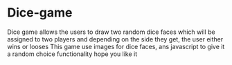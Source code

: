 # Dice-game
Dice game allows the users to draw two random dice faces which will be assigned to two players and depending on the side they get, the user either wins or looses
This game use images for dice faces, ans javascript to give it a random choice functionality 
hope you like it
